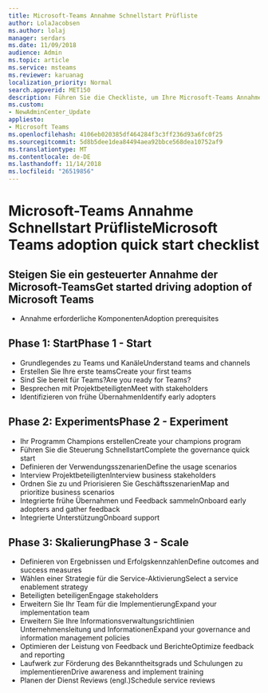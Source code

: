 ```yaml
---
title: Microsoft-Teams Annahme Schnellstart Prüfliste
author: LolaJacobsen
ms.author: lolaj
manager: serdars
ms.date: 11/09/2018
audience: Admin
ms.topic: article
ms.service: msteams
ms.reviewer: karuanag
localization_priority: Normal
search.appverid: MET150
description: Führen Sie die Checkliste, um Ihre Microsoft-Teams Annahme beginnen.
ms.custom:
- NewAdminCenter_Update
appliesto:
- Microsoft Teams
ms.openlocfilehash: 4106eb020385df464284f3c3ff236d93a6fc0f25
ms.sourcegitcommit: 5d8b5dee1dea84494aea92bbce568dea10752af9
ms.translationtype: MT
ms.contentlocale: de-DE
ms.lasthandoff: 11/14/2018
ms.locfileid: "26519856"
---
```

# <a name="microsoft-teams-adoption-quick-start-checklist"></a><span data-ttu-id="ca975-103">Microsoft-Teams Annahme Schnellstart Prüfliste</span><span class="sxs-lookup"><span data-stu-id="ca975-103">Microsoft Teams adoption quick start checklist</span></span>

## <a name="get-started-driving-adoption-of-microsoft-teams"></a><span data-ttu-id="ca975-104">Steigen Sie ein gesteuerter Annahme der Microsoft-Teams</span><span class="sxs-lookup"><span data-stu-id="ca975-104">Get started driving adoption of Microsoft Teams</span></span>

- <span data-ttu-id="ca975-105">Annahme erforderliche Komponenten</span><span class="sxs-lookup"><span data-stu-id="ca975-105">Adoption prerequisites</span></span>

## <a name="phase-1---start"></a><span data-ttu-id="ca975-106">Phase 1: Start</span><span class="sxs-lookup"><span data-stu-id="ca975-106">Phase 1 - Start</span></span>

- <span data-ttu-id="ca975-107">Grundlegendes zu Teams und Kanäle</span><span class="sxs-lookup"><span data-stu-id="ca975-107">Understand teams and channels</span></span>
- <span data-ttu-id="ca975-108">Erstellen Sie Ihre erste teams</span><span class="sxs-lookup"><span data-stu-id="ca975-108">Create your first teams</span></span>
- <span data-ttu-id="ca975-109">Sind Sie bereit für Teams?</span><span class="sxs-lookup"><span data-stu-id="ca975-109">Are you ready for Teams?</span></span>
- <span data-ttu-id="ca975-110">Besprechen mit Projektbeteiligten</span><span class="sxs-lookup"><span data-stu-id="ca975-110">Meet with stakeholders</span></span>
- <span data-ttu-id="ca975-111">Identifizieren von frühe Übernahmen</span><span class="sxs-lookup"><span data-stu-id="ca975-111">Identify early adopters</span></span>

## <a name="phase-2---experiment"></a><span data-ttu-id="ca975-112">Phase 2: Experiments</span><span class="sxs-lookup"><span data-stu-id="ca975-112">Phase 2 - Experiment</span></span>

- <span data-ttu-id="ca975-113">Ihr Programm Champions erstellen</span><span class="sxs-lookup"><span data-stu-id="ca975-113">Create your champions program</span></span>
- <span data-ttu-id="ca975-114">Führen Sie die Steuerung Schnellstart</span><span class="sxs-lookup"><span data-stu-id="ca975-114">Complete the governance quick start</span></span>
- <span data-ttu-id="ca975-115">Definieren der Verwendungsszenarien</span><span class="sxs-lookup"><span data-stu-id="ca975-115">Define the usage scenarios</span></span>
- <span data-ttu-id="ca975-116">Interview Projektbeteiligten</span><span class="sxs-lookup"><span data-stu-id="ca975-116">Interview business stakeholders</span></span>
- <span data-ttu-id="ca975-117">Ordnen Sie zu und Priorisieren Sie Geschäftsszenarien</span><span class="sxs-lookup"><span data-stu-id="ca975-117">Map and prioritize business scenarios</span></span>
- <span data-ttu-id="ca975-118">Integrierte frühe Übernahmen und Feedback sammeln</span><span class="sxs-lookup"><span data-stu-id="ca975-118">Onboard early adopters and gather feedback</span></span>
- <span data-ttu-id="ca975-119">Integrierte Unterstützung</span><span class="sxs-lookup"><span data-stu-id="ca975-119">Onboard support</span></span>

## <a name="phase-3---scale"></a><span data-ttu-id="ca975-120">Phase 3: Skalierung</span><span class="sxs-lookup"><span data-stu-id="ca975-120">Phase 3 - Scale</span></span>

- <span data-ttu-id="ca975-121">Definieren von Ergebnissen und Erfolgskennzahlen</span><span class="sxs-lookup"><span data-stu-id="ca975-121">Define outcomes and success measures</span></span>
- <span data-ttu-id="ca975-122">Wählen einer Strategie für die Service-Aktivierung</span><span class="sxs-lookup"><span data-stu-id="ca975-122">Select a service enablement strategy</span></span>
- <span data-ttu-id="ca975-123">Beteiligten beteiligen</span><span class="sxs-lookup"><span data-stu-id="ca975-123">Engage stakeholders</span></span>
- <span data-ttu-id="ca975-124">Erweitern Sie Ihr Team für die Implementierung</span><span class="sxs-lookup"><span data-stu-id="ca975-124">Expand your implementation team</span></span>
- <span data-ttu-id="ca975-125">Erweitern Sie Ihre Informationsverwaltungsrichtlinien Unternehmensleitung und Informationen</span><span class="sxs-lookup"><span data-stu-id="ca975-125">Expand your governance and information management policies</span></span>
- <span data-ttu-id="ca975-126">Optimieren der Leistung von Feedback und Berichte</span><span class="sxs-lookup"><span data-stu-id="ca975-126">Optimize feedback and reporting</span></span>
- <span data-ttu-id="ca975-127">Laufwerk zur Förderung des Bekanntheitsgrads und Schulungen zu implementieren</span><span class="sxs-lookup"><span data-stu-id="ca975-127">Drive awareness and implement training</span></span>
- <span data-ttu-id="ca975-128">Planen der Dienst Reviews (engl.)</span><span class="sxs-lookup"><span data-stu-id="ca975-128">Schedule service reviews</span></span>



